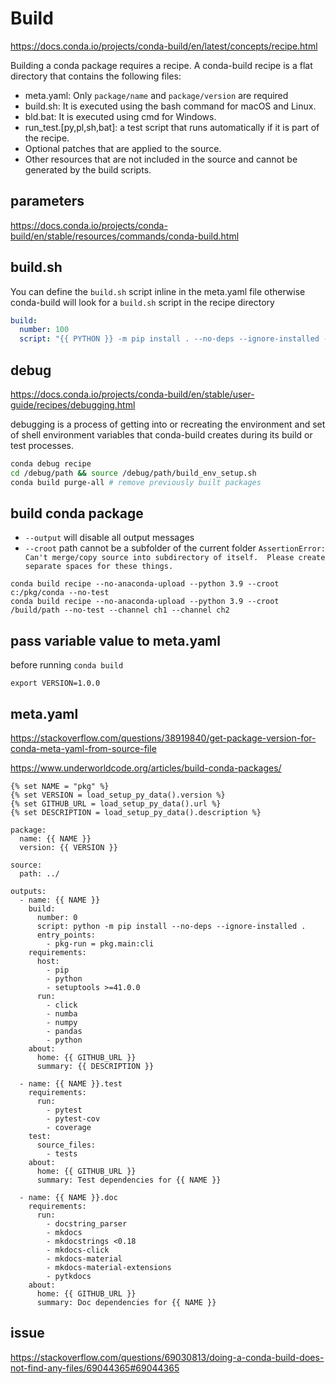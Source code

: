 <!-- {% raw %} -->
# Build

https://docs.conda.io/projects/conda-build/en/latest/concepts/recipe.html

Building a conda package requires a recipe. A conda-build recipe is a flat directory that contains the following files:
- meta.yaml: Only `package/name` and `package/version` are required
- build.sh: It is executed using the bash command for macOS and Linux.
- bld.bat: It is executed using cmd for Windows.
- run_test.[py,pl,sh,bat]: a test script that runs automatically if it is part of the recipe.
- Optional patches that are applied to the source.
- Other resources that are not included in the source and cannot be generated by the build scripts.

## parameters
https://docs.conda.io/projects/conda-build/en/stable/resources/commands/conda-build.html

## build.sh
You can define the `build.sh` script inline in the meta.yaml file otherwise conda-build will look for a `build.sh` script in the recipe directory 
```yaml
build:
  number: 100
  script: "{{ PYTHON }} -m pip install . --no-deps --ignore-installed --no-cache-dir -vvv"
```

## debug
https://docs.conda.io/projects/conda-build/en/stable/user-guide/recipes/debugging.html

debugging is a process of getting into or recreating the environment and set of shell environment variables 
that conda-build creates during its build or test processes.
```sh
conda debug recipe
cd /debug/path && source /debug/path/build_env_setup.sh
conda build purge-all # remove previously built packages
```

## build conda package
- `--output` will disable all output messages
- `--croot` path cannot be a subfolder of the current folder
  `AssertionError: Can't merge/copy source into subdirectory of itself.  Please create separate spaces for these things.`
```
conda build recipe --no-anaconda-upload --python 3.9 --croot c:/pkg/conda --no-test
conda build recipe --no-anaconda-upload --python 3.9 --croot /build/path --no-test --channel ch1 --channel ch2
```

## pass variable value to meta.yaml
before running `conda build`
```
export VERSION=1.0.0
```

## meta.yaml
https://stackoverflow.com/questions/38919840/get-package-version-for-conda-meta-yaml-from-source-file

https://www.underworldcode.org/articles/build-conda-packages/
```
{% set NAME = "pkg" %}
{% set VERSION = load_setup_py_data().version %}
{% set GITHUB_URL = load_setup_py_data().url %}
{% set DESCRIPTION = load_setup_py_data().description %}

package:
  name: {{ NAME }}
  version: {{ VERSION }}

source:
  path: ../

outputs:
  - name: {{ NAME }}
    build:
      number: 0
      script: python -m pip install --no-deps --ignore-installed .
      entry_points:
        - pkg-run = pkg.main:cli
    requirements:
      host:
        - pip
        - python
        - setuptools >=41.0.0
      run:
        - click
        - numba
        - numpy
        - pandas
        - python
    about:
      home: {{ GITHUB_URL }}
      summary: {{ DESCRIPTION }}

  - name: {{ NAME }}.test
    requirements:
      run:
        - pytest
        - pytest-cov
        - coverage
    test:
      source_files:
        - tests
    about:
      home: {{ GITHUB_URL }}
      summary: Test dependencies for {{ NAME }}

  - name: {{ NAME }}.doc
    requirements:
      run:
        - docstring_parser
        - mkdocs
        - mkdocstrings <0.18
        - mkdocs-click
        - mkdocs-material
        - mkdocs-material-extensions
        - pytkdocs
    about:
      home: {{ GITHUB_URL }}
      summary: Doc dependencies for {{ NAME }}
```

<!-- {% endraw %} -->

## issue
https://stackoverflow.com/questions/69030813/doing-a-conda-build-does-not-find-any-files/69044365#69044365

